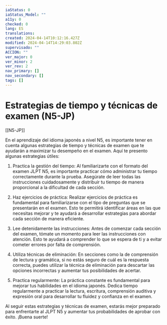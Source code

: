 ```yaml
---
iaStatus: 0
iaStatus_Model: ""
a11y: 0
checked: 0
lang: ES
translations: 
created: 2024-04-14T10:12:16.427Z
modified: 2024-04-14T14:29:03.802Z
supervisado: ""
ACCION: ""
ver_major: 0
ver_minor: 2
ver_rev: 2
nav_primary: []
nav_secondary: []
tags: []
---
```

# Estrategias de tiempo y técnicas de examen (N5-JP)

[[N5-JP]]

En el aprendizaje del idioma japonés a nivel N5, es importante tener en cuenta algunas estrategias de tiempo y técnicas de examen que te ayudarán a maximizar tu desempeño en el examen. Aquí te presento algunas estrategias útiles:

1. Practica la gestión del tiempo: Al familiarizarte con el formato del examen JLPT N5, es importante practicar cómo administrar tu tiempo correctamente durante la prueba. Asegúrate de leer todas las instrucciones cuidadosamente y distribuir tu tiempo de manera proporcional a la dificultad de cada sección.

2. Haz ejercicios de práctica: Realizar ejercicios de práctica es fundamental para familiarizarse con el tipo de preguntas que se presentarán en el examen. Esto te permitirá identificar áreas en las que necesitas mejorar y te ayudará a desarrollar estrategias para abordar cada sección de manera eficiente.

3. Lee detenidamente las instrucciones: Antes de comenzar cada sección del examen, tómate un momento para leer las instrucciones con atención. Esto te ayudará a comprender lo que se espera de ti y a evitar cometer errores por falta de comprensión.

4. Utiliza técnicas de eliminación: En secciones como la de comprensión de lectura y gramática, si no estás seguro de cuál es la respuesta correcta, puedes utilizar la técnica de eliminación para descartar las opciones incorrectas y aumentar tus posibilidades de acertar.

5. Practica regularmente: La práctica constante es fundamental para mejorar tus habilidades en el idioma japonés. Dedica tiempo regularmente a practicar la lectura, escritura, comprensión auditiva y expresión oral para desarrollar tu fluidez y confianza en el examen.

Al seguir estas estrategias y técnicas de examen, estarás mejor preparado para enfrentarte al JLPT N5 y aumentar tus probabilidades de aprobar con éxito. ¡Buena suerte!
